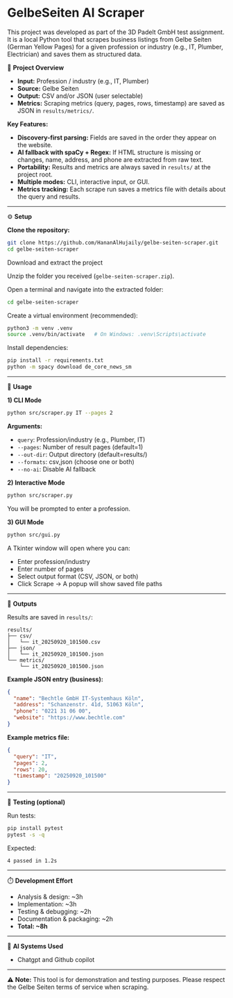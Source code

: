 # GelbeSeiten AI Scraper

This project was developed as part of the 3D Padelt GmbH test assignment.  
It is a local Python tool that scrapes business listings from Gelbe Seiten (German Yellow Pages) for a given profession or industry (e.g., IT, Plumber, Electrician) and saves them as structured data.

📌 **Project Overview**

- **Input:** Profession / industry (e.g., IT, Plumber)
- **Source:** Gelbe Seiten
- **Output:** CSV and/or JSON (user selectable)
- **Metrics:** Scraping metrics (query, pages, rows, timestamp) are saved as JSON in `results/metrics/`.

**Key Features:**
- **Discovery-first parsing:** Fields are saved in the order they appear on the website.
- **AI fallback with spaCy + Regex:** If HTML structure is missing or changes, name, address, and phone are extracted from raw text.
- **Portability:** Results and metrics are always saved in `results/` at the project root.
- **Multiple modes:** CLI, interactive input, or GUI.
- **Metrics tracking:** Each scrape run saves a metrics file with details about the query and results.

---

⚙️ **Setup**

**Clone the repository:**
```bash
git clone https://github.com/HananAlHujaily/gelbe-seiten-scraper.git
cd gelbe-seiten-scraper
```

Download and extract the project

Unzip the folder you received (`gelbe-seiten-scraper.zip`).

Open a terminal and navigate into the extracted folder:
```bash
cd gelbe-seiten-scraper
```

Create a virtual environment (recommended):
```bash
python3 -m venv .venv
source .venv/bin/activate   # On Windows: .venv\Scripts\activate
```

Install dependencies:
```bash
pip install -r requirements.txt
python -m spacy download de_core_news_sm
```

---

🚀 **Usage**

**1) CLI Mode**
```bash
python src/scraper.py IT --pages 2
```
**Arguments:**
- `query`: Profession/industry (e.g., Plumber, IT)
- `--pages`: Number of result pages (default=1)
- `--out-dir`: Output directory (default=results/)
- `--formats`: csv,json (choose one or both)
- `--no-ai`: Disable AI fallback

**2) Interactive Mode**
```bash
python src/scraper.py
```
You will be prompted to enter a profession.

**3) GUI Mode**
```bash
python src/gui.py
```
A Tkinter window will open where you can:
- Enter profession/industry
- Enter number of pages
- Select output format (CSV, JSON, or both)
- Click Scrape → A popup will show saved file paths

---

📂 **Outputs**

Results are saved in `results/`:
```
results/
├── csv/
│   └── it_20250920_101500.csv
├── json/
│   └── it_20250920_101500.json
└── metrics/
    └── it_20250920_101500.json
```

**Example JSON entry (business):**
```json
{
  "name": "Bechtle GmbH IT-Systemhaus Köln",
  "address": "Schanzenstr. 41d, 51063 Köln",
  "phone": "0221 31 06 00",
  "website": "https://www.bechtle.com"
}
```

**Example metrics file:**
```json
{
  "query": "IT",
  "pages": 2,
  "rows": 20,
  "timestamp": "20250920_101500"
}
```

---

🧪 **Testing (optional)**

Run tests:
```bash
pip install pytest
pytest -s -q
```
Expected:
```
4 passed in 1.2s
```

---

⏱️ **Development Effort**

- Analysis & design: ~3h  
- Implementation: ~3h  
- Testing & debugging: ~2h  
- Documentation & packaging: ~2h  
- **Total: ~8h**

---

🧠 **AI Systems Used**

- Chatgpt and Github copilot 

---

⚠️ **Note:** This tool is for demonstration and testing purposes. Please respect the Gelbe Seiten terms of service when scraping.
